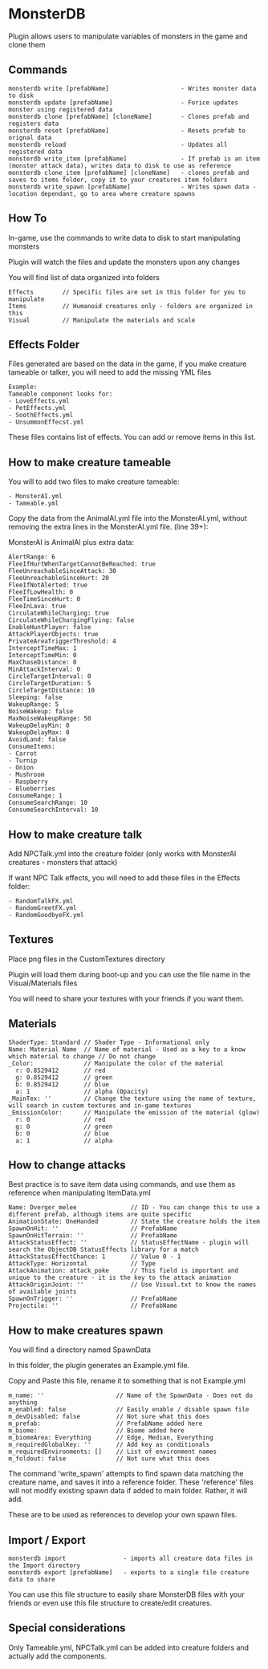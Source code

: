 # MonsterDB
Plugin allows users to manipulate variables of monsters in the game and clone them

## Commands
```
monsterdb write [prefabName]                    - Writes monster data to disk
monsterdb update [prefabName]                   - Forice updates monster using registered data
monsterdb clone [prefabName] [cloneName]        - Clones prefab and registers data
monsterdb reset [prefabName]                    - Resets prefab to orignal data
monsterdb reload                                - Updates all registered data
monsterdb write_item [prefabName]               - If prefab is an item (monster attack data), writes data to disk to use as reference
monsterdb clone_item [prefabName] [cloneName]   - clones prefab and saves to items folder, copy it to your creatures item folders
monsterdb write_spawn [prefabName]              - Writes spawn data - location dependant, go to area where creature spawns
```
## How To
In-game, use the commands to write data to disk to start manipulating monsters

Plugin will watch the files and update the monsters upon any changes

You will find list of data organized into folders
```
Effects        // Specific files are set in this folder for you to manipulate
Items          // Humanoid creatures only - folders are organized in this
Visual         // Manipulate the materials and scale
```
## Effects Folder
Files generated are based on the data in the game, if you make creature tameable or talker,
you will need to add the missing YML files
```
Example:
Tameable component looks for:
- LoveEffects.yml
- PetEffects.yml
- SoothEffects.yml
- UnsummonEffecst.yml
```
These files contains list of effects. You can add or remove items in this list.
## How to make creature tameable
You will to add two files to make creature tameable:
```
- MonsterAI.yml
- Tameable.yml
```
Copy the data from the AnimalAI.yml file into the MonsterAI.yml, without removing the extra lines
in the MonsterAI.yml file. (line 39+):

MonsterAI is AnimalAI plus extra data:
```
AlertRange: 6
FleeIfHurtWhenTargetCannotBeReached: true
FleeUnreachableSinceAttack: 30
FleeUnreachableSinceHurt: 20
FleeIfNotAlerted: true
FleeIfLowHealth: 0
FleeTimeSinceHurt: 0
FleeInLava: true
CirculateWhileCharging: true
CirculateWhileChargingFlying: false
EnableHuntPlayer: false
AttackPlayerObjects: true
PrivateAreaTriggerThreshold: 4
InterceptTimeMax: 1
InterceptTimeMin: 0
MaxChaseDistance: 0
MinAttackInterval: 0
CircleTargetInterval: 0
CircleTargetDuration: 5
CircleTargetDistance: 10
Sleeping: false
WakeupRange: 5
NoiseWakeup: false
MaxNoiseWakeupRange: 50
WakeupDelayMin: 0
WakeupDelayMax: 0
AvoidLand: false
ConsumeItems:
- Carrot
- Turnip
- Onion
- Mushroom
- Raspberry
- Blueberries
ConsumeRange: 1
ConsumeSearchRange: 10
ConsumeSearchInterval: 10
```
## How to make creature talk
Add NPCTalk.yml into the creature folder (only works with MonsterAI creatures - monsters that attack)

If want NPC Talk effects, you will need to add these files in the Effects folder:
```
- RandomTalkFX.yml
- RandomGreetFX.yml
- RandomGoodbyeFX.yml
```
## Textures
Place png files in the CustomTextures directory

Plugin will load them during boot-up and you can use the file name in the Visual/Materials files

You will need to share your textures with your friends if you want them.

## Materials
```
ShaderType: Standard // Shader Type - Informational only
Name: Material Name  // Name of material - Used as a key to a know which material to change // Do not change
_Color:              // Manipulate the color of the material
  r: 0.8529412       // red
  g: 0.8529412       // green
  b: 0.8529412       // blue
  a: 1               // alpha (Opacity)
_MainTex: ''         // Change the texture using the name of texture, will search in custom textures and in-game textures
_EmissionColor:      // Manipulate the emission of the material (glow)
  r: 0               // red
  g: 0               // green
  b: 0               // blue
  a: 1               // alpha
```

## How to change attacks
Best practice is to save item data using commands, and use them as reference when manipulating 
ItemData.yml
```
Name: Dverger_melee               // ID - You can change this to use a different prefab, although items are quite specific
AnimationState: OneHanded         // State the creature holds the item
SpawnOnHit: ''                    // PrefabName
SpawnOnHitTerrain: ''             // PrefabName
AttackStatusEffect: ''            // StatusEffectName - plugin will search the ObjectDB StatusEffects library for a match
AttackStatusEffectChance: 1       // Value 0 - 1
AttackType: Horizontal            // Type 
AttackAnimation: attack_poke      // This field is important and unique to the creature - it is the key to the attack animation
AttackOriginJoint: ''             // Use Visual.txt to know the names of available joints
SpawnOnTrigger: ''                // PrefabName 
Projectile: ''                    // PrefabName
```
## How to make creatures spawn
You will find a directory named SpawnData

In this folder, the plugin generates an Example.yml file.

Copy and Paste this file, rename it to something that is not Example.yml
```
m_name: ''                    // Name of the SpawnData - Does not do anything
m_enabled: false              // Easily enable / disable spawn file
m_devDisabled: false          // Not sure what this does
m_prefab:                     // PrefabName added here
m_biome:                      // Biome added here
m_biomeArea: Everything       // Edge, Median, Everything
m_requiredGlobalKey: ''       // Add key as conditionals
m_requiredEnvironments: []    // List of environment names
m_foldout: false              // Not sure what this does
```
The command 'write_spawn' attempts to find spawn data matching the creature name, and saves it into a reference folder.
These 'reference' files will not modify existing spawn data if added to main folder. Rather, it will add.

These are to be used as references to develop your own spawn files.
## Import / Export
```
monsterdb import                - imports all creature data files in the Import directory
monsterdb export [prefabName]   - exports to a single file creature data to share
```
You can use this file structure to easily share MonsterDB files with your friends or even use this file structure
to create/edit creatures.
## Special considerations
Only Tameable.yml, NPCTalk.yml can be added into creature folders and actually add the components.

